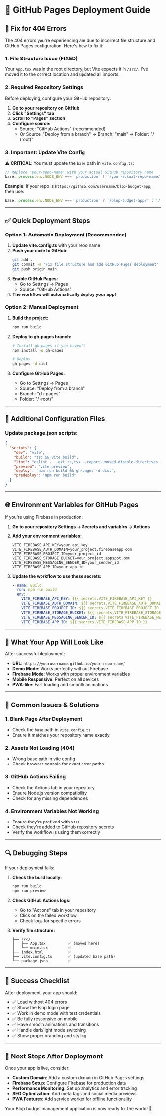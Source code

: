 # 🚀 GitHub Pages Deployment Guide

## 🚨 Fix for 404 Errors

The 404 errors you're experiencing are due to incorrect file structure and GitHub Pages configuration. Here's how to fix it:

### 1. **File Structure Issue (FIXED)**
Your `App.tsx` was in the root directory, but Vite expects it in `/src/`. I've moved it to the correct location and updated all imports.

### 2. **Required Repository Settings**

Before deploying, configure your GitHub repository:

1. **Go to your repository on GitHub**
2. **Click "Settings" tab**
3. **Scroll to "Pages" section**
4. **Configure source:**
   - Source: "GitHub Actions" (recommended)
   - Or Source: "Deploy from a branch" → Branch: "main" → Folder: "/ (root)"

### 3. **Important: Update Vite Config**

⚠️ **CRITICAL**: You must update the `base` path in `vite.config.ts`:

```typescript
// Replace 'your-repo-name' with your actual GitHub repository name
base: process.env.NODE_ENV === 'production' ? '/your-actual-repo-name/' : '/',
```

**Example**: If your repo is `https://github.com/username/blop-budget-app`, then use:
```typescript
base: process.env.NODE_ENV === 'production' ? '/blop-budget-app/' : '/',
```

---

## ✅ Quick Deployment Steps

### Option 1: Automatic Deployment (Recommended)

1. **Update vite.config.ts** with your repo name
2. **Push your code to GitHub:**
   ```bash
   git add .
   git commit -m "Fix file structure and add GitHub Pages deployment"
   git push origin main
   ```
3. **Enable GitHub Pages:**
   - Go to Settings → Pages
   - Source: "GitHub Actions"
4. **The workflow will automatically deploy your app!**

### Option 2: Manual Deployment

1. **Build the project:**
   ```bash
   npm run build
   ```

2. **Deploy to gh-pages branch:**
   ```bash
   # Install gh-pages if you haven't
   npm install -g gh-pages
   
   # Deploy
   gh-pages -d dist
   ```

3. **Configure GitHub Pages:**
   - Go to Settings → Pages
   - Source: "Deploy from a branch"
   - Branch: "gh-pages"
   - Folder: "/ (root)"

---

## 🔧 Additional Configuration Files

### Update package.json scripts:

```json
{
  "scripts": {
    "dev": "vite",
    "build": "tsc && vite build",
    "lint": "eslint . --ext ts,tsx --report-unused-disable-directives --max-warnings 0",
    "preview": "vite preview",
    "deploy": "npm run build && gh-pages -d dist",
    "predeploy": "npm run build"
  }
}
```

---

## 🌐 Environment Variables for GitHub Pages

If you're using Firebase in production:

1. **Go to your repository Settings → Secrets and variables → Actions**
2. **Add your environment variables:**
   ```
   VITE_FIREBASE_API_KEY=your_api_key
   VITE_FIREBASE_AUTH_DOMAIN=your_project.firebaseapp.com
   VITE_FIREBASE_PROJECT_ID=your_project_id
   VITE_FIREBASE_STORAGE_BUCKET=your_project.appspot.com
   VITE_FIREBASE_MESSAGING_SENDER_ID=your_sender_id
   VITE_FIREBASE_APP_ID=your_app_id
   ```

3. **Update the workflow to use these secrets:**
   ```yaml
   - name: Build
     run: npm run build
     env:
       VITE_FIREBASE_API_KEY: ${{ secrets.VITE_FIREBASE_API_KEY }}
       VITE_FIREBASE_AUTH_DOMAIN: ${{ secrets.VITE_FIREBASE_AUTH_DOMAIN }}
       VITE_FIREBASE_PROJECT_ID: ${{ secrets.VITE_FIREBASE_PROJECT_ID }}
       VITE_FIREBASE_STORAGE_BUCKET: ${{ secrets.VITE_FIREBASE_STORAGE_BUCKET }}
       VITE_FIREBASE_MESSAGING_SENDER_ID: ${{ secrets.VITE_FIREBASE_MESSAGING_SENDER_ID }}
       VITE_FIREBASE_APP_ID: ${{ secrets.VITE_FIREBASE_APP_ID }}
   ```

---

## 🎯 What Your App Will Look Like

After successful deployment:
- **URL**: `https://yourusername.github.io/your-repo-name/`
- **Demo Mode**: Works perfectly without Firebase
- **Firebase Mode**: Works with proper environment variables
- **Mobile Responsive**: Perfect on all devices
- **PWA-like**: Fast loading and smooth animations

---

## 🚨 Common Issues & Solutions

### 1. **Blank Page After Deployment**
- Check the `base` path in `vite.config.ts`
- Ensure it matches your repository name exactly

### 2. **Assets Not Loading (404)**
- Wrong base path in vite config
- Check browser console for exact error paths

### 3. **GitHub Actions Failing**
- Check the Actions tab in your repository
- Ensure Node.js version compatibility
- Check for any missing dependencies

### 4. **Environment Variables Not Working**
- Ensure they're prefixed with `VITE_`
- Check they're added to GitHub repository secrets
- Verify the workflow is using them correctly

---

## 🔍 Debugging Steps

If your deployment fails:

1. **Check the build locally:**
   ```bash
   npm run build
   npm run preview
   ```

2. **Check GitHub Actions logs:**
   - Go to "Actions" tab in your repository
   - Click on the failed workflow
   - Check logs for specific errors

3. **Verify file structure:**
   ```
   ├── src/
   │   ├── App.tsx          ✅ (moved here)
   │   └── main.tsx         ✅
   ├── index.html           ✅
   ├── vite.config.ts       ✅ (updated base path)
   └── package.json         ✅
   ```

---

## 🎉 Success Checklist

After deployment, your app should:
- ✅ Load without 404 errors
- ✅ Show the Blop login page
- ✅ Work in demo mode with test credentials
- ✅ Be fully responsive on mobile
- ✅ Have smooth animations and transitions
- ✅ Handle dark/light mode switching
- ✅ Show proper branding and styling

---

## 🚀 Next Steps After Deployment

Once your app is live, consider:
- **Custom Domain**: Add a custom domain in GitHub Pages settings
- **Firebase Setup**: Configure Firebase for production data
- **Performance Monitoring**: Set up analytics and error tracking
- **SEO Optimization**: Add meta tags and social media previews
- **PWA Features**: Add service worker for offline functionality

Your Blop budget management application is now ready for the world! 🌟